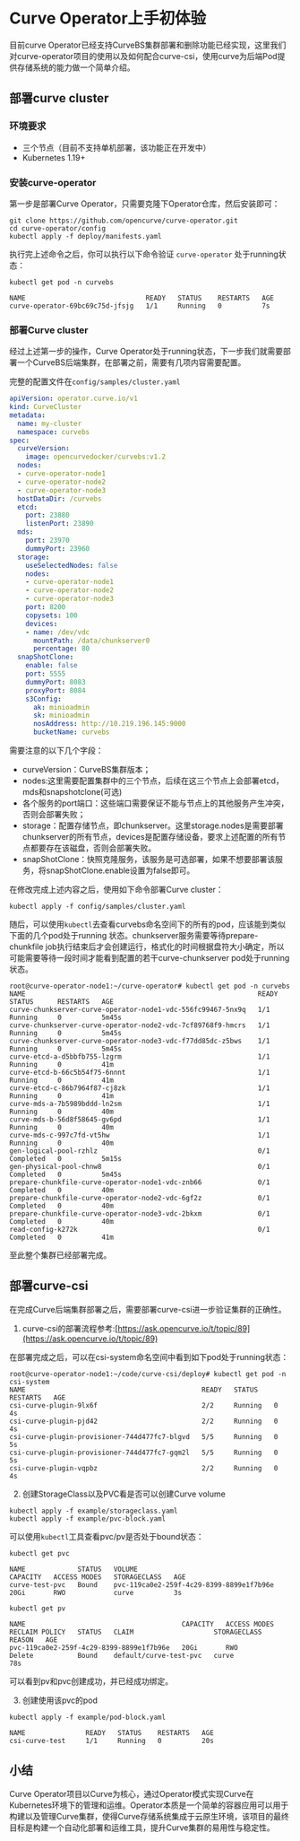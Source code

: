 # Curve Operator上手初体验

目前curve Operator已经支持CurveBS集群部署和删除功能已经实现，这里我们对curve-operator项目的使用以及如何配合curve-csi，使用curve为后端Pod提供存储系统的能力做一个简单介绍。

## 部署curve cluster

### 环境要求

* 三个节点（目前不支持单机部署，该功能正在开发中）
* Kubernetes 1.19+

### 安装curve-operator

第一步是部署Curve Operator，只需要克隆下Operator仓库，然后安装即可：

```shell
git clone https://github.com/opencurve/curve-operator.git
cd curve-operator/config
kubectl apply -f deploy/manifests.yaml
```

执行完上述命令之后，你可以执行以下命令验证 `curve-operator` 处于running状态：

```shell
kubectl get pod -n curvebs

NAME                              READY   STATUS    RESTARTS   AGE
curve-operator-69bc69c75d-jfsjg   1/1     Running   0          7s
```

### 部署Curve cluster

经过上述第一步的操作，Curve Operator处于running状态，下一步我们就需要部署一个CurveBS后端集群，在部署之前，需要有几项内容需要配置。

完整的配置文件在`config/samples/cluster.yaml`

```yaml
apiVersion: operator.curve.io/v1
kind: CurveCluster
metadata:
  name: my-cluster
  namespace: curvebs
spec:
  curveVersion:
    image: opencurvedocker/curvebs:v1.2
  nodes:
  - curve-operator-node1
  - curve-operator-node2
  - curve-operator-node3
  hostDataDir: /curvebs
  etcd:
    port: 23880
    listenPort: 23890
  mds:
    port: 23970
    dummyPort: 23960
  storage:
    useSelectedNodes: false
    nodes:
    - curve-operator-node1
    - curve-operator-node2
    - curve-operator-node3
    port: 8200
    copysets: 100
    devices:
    - name: /dev/vdc
      mountPath: /data/chunkserver0
      percentage: 80
  snapShotClone:
    enable: false
    port: 5555
    dummyPort: 8083
    proxyPort: 8084
    s3Config:
      ak: minioadmin
      sk: minioadmin
      nosAddress: http://10.219.196.145:9000
      bucketName: curvebs
```

需要注意的以下几个字段：

* curveVersion：CurveBS集群版本；
* nodes:这里需要配置集群中的三个节点，后续在这三个节点上会部署etcd，mds和snapshotclone(可选)
* 各个服务的port端口：这些端口需要保证不能与节点上的其他服务产生冲突，否则会部署失败；
* storage：配置存储节点，即chunkserver。这里storage.nodes是需要部署chunkserver的所有节点，devices是配置存储设备，要求上述配置的所有节点都要存在该磁盘，否则会部署失败。
* snapShotClone：快照克隆服务，该服务是可选部署，如果不想要部署该服务，将snapShotClone.enable设置为false即可。

在修改完成上述内容之后，使用如下命令部署Curve cluster：

```shell
kubectl apply -f config/samples/cluster.yaml
```

随后，可以使用`kubectl`去查看curvebs命名空间下的所有的pod，应该能到类似下面的几个pod处于running 状态。chunkserver服务需要等待prepare-chunkfile job执行结束后才会创建运行，格式化的时间根据盘符大小确定，所以可能需要等待一段时间才能看到配置的若干curve-chunkserver pod处于running状态。

```shell
root@curve-operator-node1:~/curve-operator# kubectl get pod -n curvebs
NAME                                                          READY   STATUS      RESTARTS   AGE
curve-chunkserver-curve-operator-node1-vdc-556fc99467-5nx9q   1/1     Running     0          5m45s
curve-chunkserver-curve-operator-node2-vdc-7cf89768f9-hmcrs   1/1     Running     0          5m45s
curve-chunkserver-curve-operator-node3-vdc-f77dd85dc-z5bws    1/1     Running     0          5m45s
curve-etcd-a-d5bbfb755-lzgrm                                  1/1     Running     0          41m
curve-etcd-b-66c5b54f75-6nnnt                                 1/1     Running     0          41m
curve-etcd-c-86b7964f87-cj8zk                                 1/1     Running     0          41m
curve-mds-a-7b5989bddd-ln2sm                                  1/1     Running     0          40m
curve-mds-b-56d8f58645-gv6pd                                  1/1     Running     0          40m
curve-mds-c-997c7fd-vt5hw                                     1/1     Running     0          40m
gen-logical-pool-rzhlz                                        0/1     Completed   0          5m15s
gen-physical-pool-chnw8                                       0/1     Completed   0          5m45s
prepare-chunkfile-curve-operator-node1-vdc-znb66              0/1     Completed   0          40m
prepare-chunkfile-curve-operator-node2-vdc-6gf2z              0/1     Completed   0          40m
prepare-chunkfile-curve-operator-node3-vdc-2bkxm              0/1     Completed   0          40m
read-config-k272k                                             0/1     Completed   0          41m
```

至此整个集群已经部署完成。

## 部署curve-csi

在完成Curve后端集群部署之后，需要部署curve-csi进一步验证集群的正确性。

1. curve-csi的部署流程参考:[https://ask.opencurve.io/t/topic/89](https://ask.opencurve.io/t/topic/89)

在部署完成之后，可以在csi-system命名空间中看到如下pod处于running状态：

```shell
root@curve-operator-node1:~/code/curve-csi/deploy# kubectl get pod -n csi-system
NAME                                            READY   STATUS    RESTARTS   AGE
csi-curve-plugin-9lx6f                          2/2     Running   0          4s
csi-curve-plugin-pjd42                          2/2     Running   0          4s
csi-curve-plugin-provisioner-744d477fc7-blgvd   5/5     Running   0          5s
csi-curve-plugin-provisioner-744d477fc7-gqm2l   5/5     Running   0          5s
csi-curve-plugin-vqpbz                          2/2     Running   0          4s
```

2. 创建StorageClass以及PVC看是否可以创建Curve volume

```shell
kubectl apply -f example/storageclass.yaml
kubectl apply -f example/pvc-block.yaml
```

可以使用`kubectl`工具查看pvc/pv是否处于bound状态：

```shell
kubectl get pvc

NAME             STATUS   VOLUME                                     CAPACITY   ACCESS MODES   STORAGECLASS   AGE
curve-test-pvc   Bound    pvc-119ca0e2-259f-4c29-8399-8899e1f7b96e   20Gi       RWO            curve          3s
```

```shell
kubectl get pv

NAME                                       CAPACITY   ACCESS MODES   RECLAIM POLICY   STATUS   CLAIM                    STORAGECLASS   REASON   AGE
pvc-119ca0e2-259f-4c29-8399-8899e1f7b96e   20Gi       RWO            Delete           Bound    default/curve-test-pvc   curve                   78s
```

可以看到pv和pvc创建成功，并已经成功绑定。

3. 创建使用该pvc的pod

```shell
kubectl apply -f example/pod-block.yaml

NAME               READY   STATUS    RESTARTS   AGE
csi-curve-test     1/1     Running   0          20s
```

## 小结

Curve Operator项目以Curve为核心，通过Operator模式实现Curve在Kubernetes环境下的管理和运维。Operator本质是一个简单的容器应用可以用于构建以及管理Curve集群，使得Curve存储系统集成于云原生环境，该项目的最终目标是构建一个自动化部署和运维工具，提升Curve集群的易用性与稳定性。
